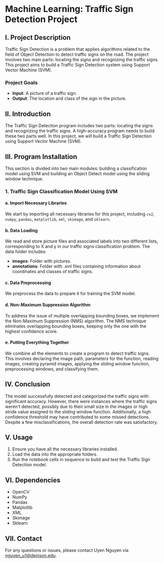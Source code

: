 # **Machine Learning: Traffic Sign Detection Project**


## **I. Project Description**
Traffic Sign Detection is a problem that applies algorithms related to the field of Object Detection to detect traffic signs on the road. The project involves two main parts: locating the signs and recognizing the traffic signs. This project aims to build a Traffic Sign Detection system using Support Vector Machine (SVM). 

### **Project Goals**
- **Input**: A picture of a traffic sign.
- **Output**: The location and class of the sign in the picture.

## **II. Introduction**
The Traffic Sign Detection program includes two parts: locating the signs and recognizing the traffic signs. A high-accuracy program needs to build these two parts well. In this project, we will build a Traffic Sign Detection using Support Vector Machine (SVM).

## **III. Program Installation**
This section is divided into two main modules: building a classification model using SVM and building an Object Detect model using the sliding window technique.

### **1. Traffic Sign Classification Model Using SVM**
#### **a. Import Necessary Libraries**
We start by importing all necessary libraries for this project, including `cv2`, `numpy`, `pandas`, `matplotlib`, `xml`, `skimage`, and `sklearn`.

#### **b. Data Loading**
We read and store picture files and associated labels into two different lists, corresponding to X and y in our traffic signs classification problem. The data folder includes:
- **images**: Folder with pictures.
- **annotations**: Folder with .xml files containing information about coordinates and classes of traffic signs.

#### **c. Data Preprocessing**
We preprocess the data to prepare it for training the SVM model.

#### **d. Non-Maximum Suppression Algorithm**
To address the issue of multiple overlapping bounding boxes, we implement the Non-Maximum Suppression (NMS) algorithm. The NMS technique eliminates overlapping bounding boxes, keeping only the one with the highest confidence score.

#### **e. Putting Everything Together**
We combine all the elements to create a program to detect traffic signs. This involves declaring the image path, parameters for the function, reading images, creating pyramid images, applying the sliding window function, preprocessing windows, and classifying them.

## **IV. Conclusion**
The model successfully detected and categorized the traffic signs with significant accuracy. However, there were instances where the traffic signs weren't detected, possibly due to their small size in the images or high stride value assigned to the sliding window function. Additionally, a high confidence threshold may have contributed to some missed detections. Despite a few misclassifications, the overall detection rate was satisfactory.

## **V. Usage**
1. Ensure you have all the necessary libraries installed.
2. Load the data into the appropriate folders.
3. Run the notebook cells in sequence to build and test the Traffic Sign Detection model.

## **VI. Dependencies**
- OpenCV
- NumPy
- Pandas
- Matplotlib
- XML
- Skimage
- Sklearn

## **VII. Contact**
For any questions or issues, please contact Uyen Nguyen via [nguyen_u1@denison.edu](mailto:nguyen_u1@denison.edu).
